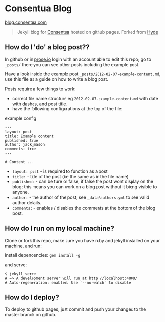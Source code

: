 # Consentua Blog

[blog.consentua.com](http://blog.consentua.com)

> Jekyll blog for [Consentua](http://Consentua.com) hosted on github pages. Forked from [Hyde](https://github.com/poole/hyde)

## How do I 'do' a blog post??

In github or in [prose.io](http://prose.io/) login with an account able to edit this repo; go to `_posts/` there you can see other posts including the example post.

Have a look inside the example post `_posts/2012-02-07-example-content.md`, use this file as a guide on how to write a blog post.

Posts require a few things to work:
* correct file name structure eg `2012-02-07-example-content.md` with date with dashes, and post title.
* have the following configurations at the top of the file:

example config
```
---
layout: post
title: Example content
published: true
author: jack_mason
comments: true
---

# Content ...
```

* `layout: post` - is required to function as a post
* `title:` - title of the post (be the same as in the file name)
* `published:` - can be ture or false, if false the post wont display on the blog; this means you can work on a blog post without it bieng visible to anyone.
* `author:` - the author of the post, see `_data/authors.yml` to see valid author details.
* `comments:` - enables / disables the comments at the bottom of the blog post.


## How do I run on my local machine?

Clone or fork this repo,
make sure you have ruby and jekyll installed on your machine, and run:

install dependencies:
` gem install -g `

and serve: 
```
$ jekyll serve
# => A development server will run at http://localhost:4000/
# Auto-regeneration: enabled. Use `--no-watch` to disable.
```

## How do I deploy?

To deploy to github pages, just commit and push your changes to the master branch on github.
